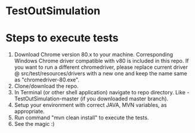 # TestOutSimulation

# Steps to execute tests
1. Download Chrome version 80.x to your machine. Corresponding Windows Chrome driver compatible with v80 is included in this repo. If you want to run a different chromedriver, please replace current driver @ src/test/resources/drivers with a new one and keep the name same as "chromedriver-80.exe".
2. Clone/download the repo.
3. In Terminal (or other shell application) navigate to repo directory. Like - TestOutSimulation-master (if you downloaded master branch).
4. Setup your environment with correct JAVA, MVN variables, as appropriate.
5. Run command "mvn clean install" to execute the tests.
6. See the magic :)
